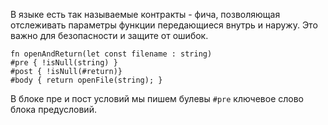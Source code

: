 В языке есть так называемые контракты - фича, позволяющая отслеживать 
параметры функции передающиеся внутрь и наружу. Это важно
для безопасности и защите от ошибок.

```
fn openAndReturn(let const filename : string)
#pre { !isNull(string) }
#post { !isNull(#return)}
#body { return openFile(string); }
```
В блоке пре и пост условий мы пишем булевы 
`#pre` ключевое слово блока предусловий.